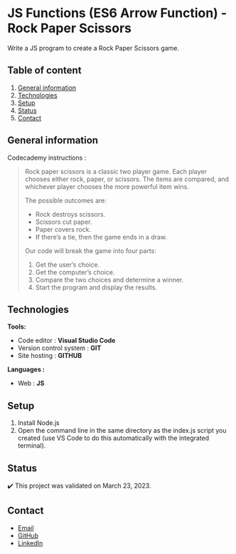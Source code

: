 # JS Functions (ES6 Arrow Function) - Rock Paper Scissors

Write a JS program to create a Rock Paper Scissors game.

## Table of content
1. [General information](#General-information)
2. [Technologies](#Technologies)
3. [Setup](#Setup)
4. [Status](#Status)
5. [Contact](#Contact)

## General information

Codecademy instructions :
> Rock paper scissors is a classic two player game. Each player chooses either rock, paper, or scissors. The items are compared, and whichever player chooses the more powerful item wins.
>
> The possible outcomes are:
>
>  - Rock destroys scissors.
>  - Scissors cut paper.
>  - Paper covers rock.
>  - If there’s a tie, then the game ends in a draw. 
>  
> Our code will break the game into four parts:
>
>  1. Get the user’s choice.
>  2. Get the computer’s choice.
>  3. Compare the two choices and determine a winner.
>  4. Start the program and display the results.

## Technologies
**Tools:**
 * Code editor : **Visual Studio Code**
 * Version control system : **GIT**
 * Site hosting : **GITHUB**
  
**Languages :**
 * Web : **JS**
 
## Setup
1. Install Node.js
2. Open the command line in the same directory as the index.js script you created (use VS Code to do this automatically with the integrated terminal).

## Status
:heavy_check_mark: This project was validated on March 23, 2023.

## Contact
* [Email](mailto:charlene.hoareau@outlook.com)
* [GitHub](https://github.com/charlella)
* [LinkedIn](https://www.linkedin.com/in/charl%C3%A8ne-hoareau-0ab5b55b/)
